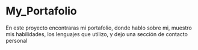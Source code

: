 # My_Portafolio
En este proyecto encontraras mi portafolio, donde hablo sobre mi, muestro mis habilidades, los lenguajes que utilizo, y dejo una sección de contacto personal
